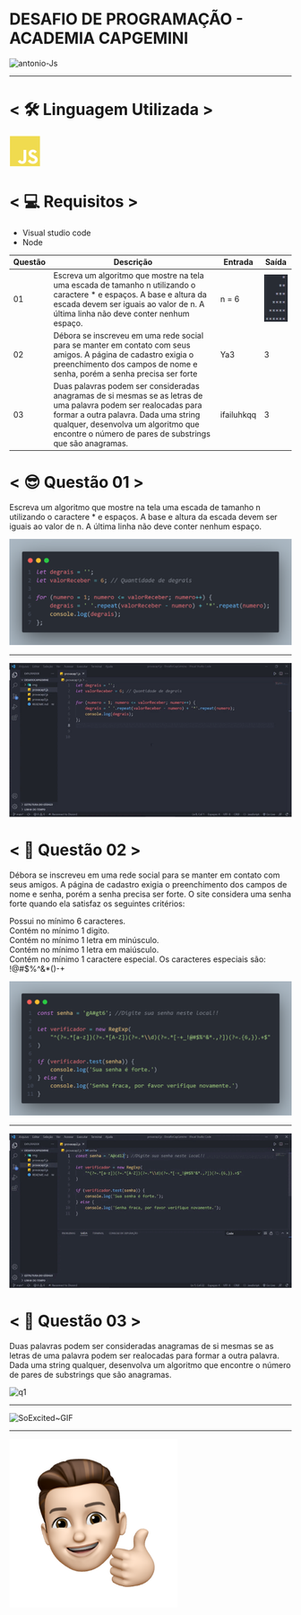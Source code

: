 # DESAFIO DE PROGRAMAÇÃO - ACADEMIA CAPGEMINI
<img alt="antonio-Js" src="https://capgemini.proway.com.br/assets/img/logo-capgemini.png">
<hr>

# < 🛠 Linguagem Utilizada >

<img alt="antonio-Js" height="55px" width="55px" src="https://raw.githubusercontent.com/devicons/devicon/master/icons/javascript/javascript-plain.svg">

# < 💻 Requisitos >
 * Visual studio code
 * Node

| Questão  |  Descrição  | Entrada| Saída|
| ------------------- | ------------------- |------------------- |------------------- |
|   01 |  Escreva um algoritmo que mostre na tela uma escada de tamanho n utilizando o caractere * e espaços. A base e altura da escada devem ser iguais ao valor de n. A última linha não deve conter nenhum espaço. | n = 6 |![](https://github.com/antoniocristovam/DesafioCapGemine/blob/main/img/foto_q1.png?raw=true)
|   02| Débora se inscreveu em uma rede social para se manter em contato com seus amigos. A página de cadastro exigia o preenchimento dos campos de nome e senha, porém a senha precisa ser forte | Ya3 |3|
|   03|  Duas palavras podem ser consideradas anagramas de si mesmas se as letras de uma palavra podem ser realocadas para formar a outra palavra. Dada uma string qualquer, desenvolva um algoritmo que encontre o número de pares de substrings que são anagramas. |ifailuhkqq| 3 |

# < 😎 Questão 01 >

  Escreva um algoritmo que mostre na tela uma escada de tamanho n utilizando o caractere * e espaços. A base e altura da escada devem ser iguais ao valor de n. A última linha não deve conter nenhum espaço.
  
![q1](https://github.com/antoniocristovam/DesafioCapGemine/blob/main/img/q1.png?raw=true)

<hr>

![SoExcited~GIF](https://github.com/antoniocristovam/DesafioCapGemine/blob/main/img/gif/resolucao2gif.gif?raw=true) 

# < 🤗 Questão 02 >

Débora se inscreveu em uma rede social para se manter em contato com seus amigos. A página de cadastro exigia o preenchimento dos campos de nome e senha, porém a senha precisa ser forte. O site considera uma senha forte quando ela satisfaz os seguintes critérios:

Possui no mínimo 6 caracteres. <br>
Contém no mínimo 1 digito. <br>
Contém no mínimo 1 letra em minúsculo. <br>
Contém no mínimo 1 letra em maiúsculo. <br>
Contém no mínimo 1 caractere especial. Os caracteres especiais são: !@#$%^&*()-+

<img alt="antonio-Js" src="https://github.com/antoniocristovam/DesafioCapGemine/blob/main/img/q2.png?raw=true">

<hr>

![SoExcited~GIF](https://github.com/antoniocristovam/DesafioCapGemine/blob/main/img/gif/resolucao1gif.gif?raw=true)


# < 🤪 Questão 03 >

Duas palavras podem ser consideradas anagramas de si mesmas se as letras de uma palavra podem ser realocadas para formar a outra palavra. Dada uma string qualquer, desenvolva um algoritmo que encontre o número de pares de substrings que são anagramas.

![q1](https://github.com/antoniocristovam/DesafioCapGemini/raw/main/img/essaimagem.png?raw=true)

<hr>

![SoExcited~GIF](https://github.com/antoniocristovam/DesafioCapGemini/blob/main/img/gif/resolucao3gif.gif?raw=true)

<hr> 

<img alt="antonio-Js"  height="300px" width="300px"  src="https://github.com/antoniocristovam/DesafioCapGemine/blob/main/img/apple_img.png?raw=true">
